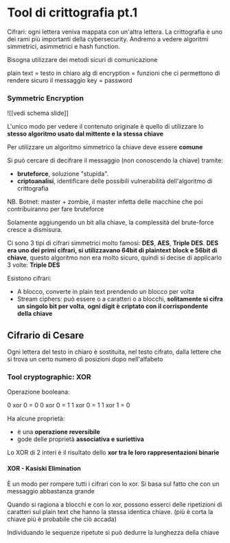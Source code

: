 # Tool di crittografia pt.1

Cifrari: ogni lettera veniva mappata con un'altra lettera.
La crittografia è uno dei rami più importanti della cybersecurity.
Andremo a vedere algoritmi simmetrici, asimmetrici e hash function.

Bisogna utilizzare dei metodi sicuri di comunicazione

plain text = testo in chiaro
alg di encryption = funzioni che ci permettono di rendere sicuro il messaggio
key = password

### Symmetric Encryption 
![[vedi schema slide]]

L'unico modo per vedere il contenuto originale è quello di utilizzare lo **stesso algoritmo usato dal mittente e la stessa chiave**

Per utilizzare un algoritmo simmetrico la chiave deve essere **comune**

Si può cercare di decifrare il messaggio (non conoscendo la chiave) tramite:
- **bruteforce**, soluzione "stupida".
- **criptoanalisi**, identificare delle possibili vulnerabilità dell'algoritmo di crittografia

NB. Botnet: master + zombie, il master infetta delle macchine che poi contribuiranno per fare bruteforce

Solamente aggiungendo un bit alla chiave, la complessità del brute-force cresce a dismisura.

Ci sono 3 tipi di cifrari simmetrici molto famosi: **DES**, **AES**, **Triple DES**.
**DES era uno dei primi cifrari, si utilizzavano 64bit di plaintext block e 56bit di chiave**, questo algoritmo non era molto sicuro, quindi si decise di applicarlo 3 volte: **Triple DES**

Esistono cifrari:
- A blocco, converte in plain text prendendo un blocco per volta
- Stream ciphers: può essere o a caratteri o a blocchi, **solitamente si cifra un singolo bit per volta**, **ogni digit è criptato con il corrispondente della chiave**

## Cifrario di Cesare
Ogni lettera del testo in chiaro è sostituita, nel testo cifrato, dalla lettere che si trova un certo numero di posizioni dopo nell'alfabeto

### Tool cryptographic: XOR
Operazione booleana:

0 xor 0 = 0
0 xor 0 = 1
1 xor 0 = 1
1 xor 1 = 0

Ha alcune proprietà:
- è una **operazione reversibile**
- gode delle proprietà **associativa e suriettiva**

Lo XOR di 2 interi è il risultato dello **xor tra le loro rappresentazioni binarie**

#### XOR - Kasiski Elimination
È un modo per rompere tutti i cifrari con lo xor. Si basa sul fatto che con un messaggio abbastanza grande

Quando si ragiona a blocchi e con lo xor, possono esserci delle ripetizioni di caratteri sul plain text che hanno la stessa identica chiave. (più è corta la chiave più è probabile che ciò accada)

Individuando le sequenze ripetute si può dedurre la lunghezza della chiave
